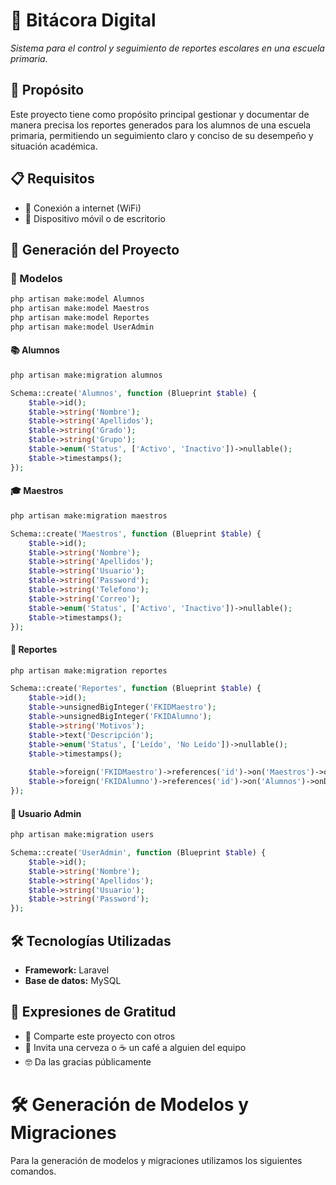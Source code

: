 # 📌 **Bitácora Digital**  
*Sistema para el control y seguimiento de reportes escolares en una escuela primaria.*  

## 📖 Propósito  
Este proyecto tiene como propósito principal gestionar y documentar de manera precisa los reportes generados para los alumnos de una escuela primaria, permitiendo un seguimiento claro y conciso de su desempeño y situación académica.  

## 📋 Requisitos  
- 📶 Conexión a internet (WiFi)  
- 📱 Dispositivo móvil o de escritorio  

## 🚀 Generación del Proyecto  

### 📌 Modelos  
```sh
php artisan make:model Alumnos
php artisan make:model Maestros
php artisan make:model Reportes
php artisan make:model UserAdmin
```
#### 📚 Alumnos
```sh
php artisan make:migration alumnos
```
```php
Schema::create('Alumnos', function (Blueprint $table) {
    $table->id();
    $table->string('Nombre');
    $table->string('Apellidos');
    $table->string('Grado');
    $table->string('Grupo');
    $table->enum('Status', ['Activo', 'Inactivo'])->nullable();
    $table->timestamps();
});
```
#### 🎓 Maestros

```sh
php artisan make:migration maestros
```
```php
Schema::create('Maestros', function (Blueprint $table) {
    $table->id();
    $table->string('Nombre');
    $table->string('Apellidos');
    $table->string('Usuario');
    $table->string('Password');
    $table->string('Telefono');
    $table->string('Correo');
    $table->enum('Status', ['Activo', 'Inactivo'])->nullable();
    $table->timestamps();
});
```
#### 📝 Reportes
```sh
php artisan make:migration reportes
```
```php
Schema::create('Reportes', function (Blueprint $table) {
    $table->id();
    $table->unsignedBigInteger('FKIDMaestro');
    $table->unsignedBigInteger('FKIDAlumno');
    $table->string('Motivos');
    $table->text('Descripción');
    $table->enum('Status', ['Leído', 'No Leído'])->nullable();
    $table->timestamps();
    
    $table->foreign('FKIDMaestro')->references('id')->on('Maestros')->onDelete('cascade');
    $table->foreign('FKIDAlumno')->references('id')->on('Alumnos')->onDelete('cascade');
});
```
#### 🔑 Usuario Admin
```sh
php artisan make:migration users
```
```php
Schema::create('UserAdmin', function (Blueprint $table) {
    $table->id();
    $table->string('Nombre');
    $table->string('Apellidos');
    $table->string('Usuario');
    $table->string('Password');
});
```
## 🛠️ Tecnologías Utilizadas  
- **Framework:** Laravel  
- **Base de datos:** MySQL  

## 🎁 Expresiones de Gratitud  
- 📢 Comparte este proyecto con otros  
- 🍺 Invita una cerveza o ☕ un café a alguien del equipo  
- 🤓 Da las gracias públicamente  

# 🛠️ **Generación de Modelos y Migraciones**  
Para la generación de modelos y migraciones utilizamos los siguientes comandos.  
